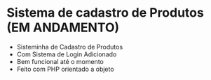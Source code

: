 # Sistema de cadastro de Produtos (EM ANDAMENTO)
- Sisteminha de Cadastro de Produtos<br>
- Com Sistema de Login Adicionado<br>
- Bem funcional até o momento
- Feito com PHP orientado a objeto
